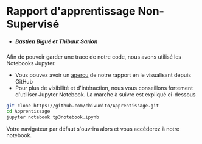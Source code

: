 # Rapport d'apprentissage Non-Supervisé
- ##### Bastien Bigué et Thibaut Sarion

Afin de pouvoir garder une trace de notre code, nous avons utilisé les Notebooks Jupyter.
- Vous pouvez avoir un [apercu](https://github.com/BastienBigue/Clustering/blob/master/UnsupervisedLearning.ipynb) de notre rapport en le visualisant depuis GitHub 
- Pour plus de visibilité et d'intéraction, nous vous conseillons fortement d'utiliser Jupyter Notebook. La marche à suivre est expliqué ci-dessous

```sh
git clone https://github.com/chivunito/Apprentissage.git
cd Apprentissage
jupyter notebook tp3notebook.ipynb
```
Votre navigateur par défaut s'ouvrira alors et vous accéderez à notre notebook. 

